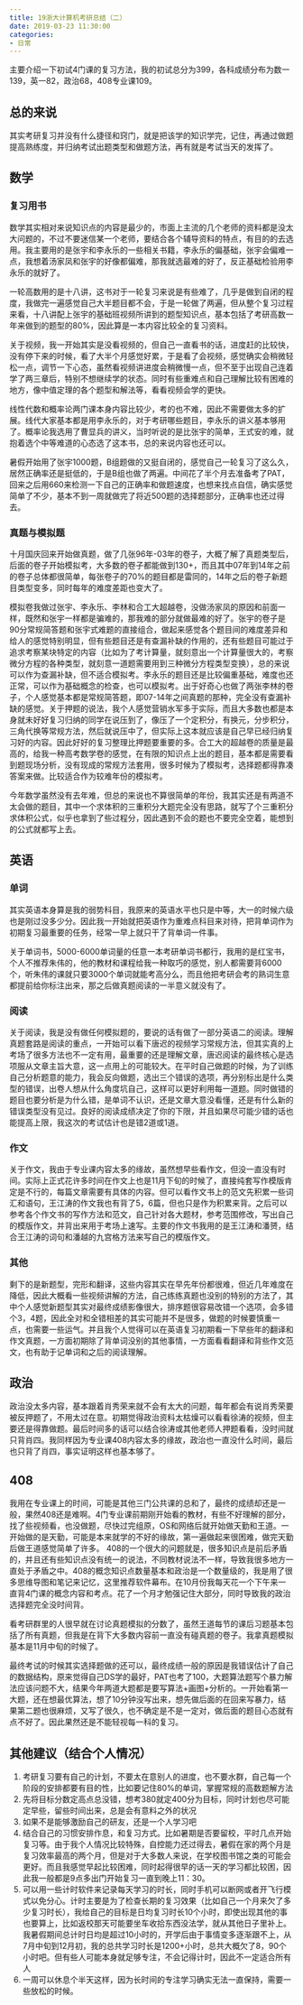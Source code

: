 ```yaml
---
title: 19浙大计算机考研总结（二）
date: 2019-03-23 11:30:00
categories:
- 日常
---
```

主要介绍一下初试4门课的复习方法，我的初试总分为399，各科成绩分布为数一139，英一82，政治68，408专业课109。
<!--more-->

## 总的来说
其实考研复习并没有什么捷径和窍门，就是把该学的知识学完，记住，再通过做题提高熟练度，并归纳考试出题类型和做题方法，再有就是考试当天的发挥了。

## 数学
### 复习用书
数学其实相对来说知识点的内容是最少的，市面上主流的几个老师的资料都是没太大问题的，不过不要迷信某一个老师，要结合各个辅导资料的特点，有目的的去选用。我主要用的是张宇和李永乐的一些相关书籍，李永乐的偏基础，张宇会偏难一点，我想着汤家凤和张宇的好像都偏难，那我就选最难的好了，反正基础检验用李永乐的就好了。

一轮高数用的是十八讲，这书对于一轮复习来说是有些难了，几乎是做到自闭的程度，我做完一遍感觉自己大半题目都不会，于是一轮做了两遍，但从整个复习过程来看，十八讲配上张宇的基础班视频所讲到的题型知识点，基本包括了考研高数一年来做到的题型的80%，因此算是一本内容比较全的复习资料。

关于视频，我一开始其实是没看视频的，但自己一直看书的话，进度赶的比较快，没有停下来的时候，看了大半个月感觉好累，于是看了会视频，感觉确实会稍微轻松一点，调节一下心态，虽然看视频讲进度会稍微慢一点，但不至于出现自己连着学了两三章后，特别不想继续学的状态。同时有些重难点和自己理解比较有困难的地方，像中值定理的各个题型和解法等，看看视频会学的更快。

线性代数和概率论两门课本身内容比较少，考的也不难，因此不需要做太多的扩展。线代大家基本都是用李永乐的，对于考研哪些题目，李永乐的讲义基本够用了。概率论我选用了曹显兵的讲义，当时听说的是比张宇的简单，王式安的难，就抱着选个中等难道的心态选了这本书，总的来说内容也还可以。

暑假开始用了张宇1000题，B组题做的又挺自闭的，感觉自己一轮复习了这么久，居然正确率还是挺低的，于是B组也做了两遍。中间花了半个月去准备考了PAT，回来之后用660来检测一下自己的正确率和做题速度，也想来找点自信，确实感觉简单了不少，基本不到一周就做完了将近500题的选择题部分，正确率也还过得去。
### 真题与模拟题
十月国庆回来开始做真题，做了几张96年-03年的卷子，大概了解了真题类型后，后面的卷子开始模拟考，大多数的卷子都能做到130+，而且其中07年到14年之前的卷子总体都很简单，每张卷子的70%的题目都是雷同的，14年之后的卷子新题目类型变多，同时每年的难度差距也变大了。

模拟卷我做过张宇、李永乐、李林和合工大超越卷，没做汤家凤的原因和前面一样，既然和张宇一样都是骗难的，那我难的部分就做最难的好了。张宇的卷子是90分常规简答题和张宇式难题的直接组合，做起来感觉各个题目间的难度差异和给人的感觉特别明显，但有些题目还是有查漏补缺的作用的，还有些题目可能过于追求考察某块特定的内容（比如为了考计算量，就刻意出一个计算量很大的，考察微分方程的各种类型，就刻意一道题需要用到三种微分方程类型变换），总的来说可以作为查漏补缺，但不适合模拟考。李永乐的题目还是比较偏重基础，难度也还正常，可以作为基础概念的检查，也可以模拟考。出于好奇心也做了两张李林的卷子，个人感觉基本都是常规简答题，即07-14年之间真题的那种，完全没有查漏补缺的感觉。关于押题的说法，我个人感觉营销水军多于实际，而且大多数也都是本身就未好好复习归纳的同学在说压到了，像压了一个定积分，有换元，分步积分，三角代换等常规方法，然后就说压中了，但实际上这本就应该是自己早已经归纳复习好的内容。因此好好的复习整理比押题要重要的多。合工大的超越卷的质量是最高的，给我一种高考数学卷的感觉，在有限的知识点上出的题目，基本都是需要看到题现场分析，没有现成的常规方法套用，很多时候为了模拟考，选择题都得靠凑答案来做。比较适合作为较难年份的模拟考。

今年数学虽然没有去年难，但总的来说也不算很简单的年份，我其实还是有两道不太会做的题目，其中一个求体积的三重积分大题完全没有思路，就写了个三重积分求体积公式，似乎也拿到了些过程分，因此遇到不会的题也不要完全空着，能想到的公式就都写上去。


## 英语
### 单词
其实英语本身算是我的弱势科目，我原来的英语水平也只是中等，大一的时候六级也是刚过没多少分。因此我一开始就把英语作为重难点科目来对待，把背单词作为初期复习最重要的任务，经常一早上就只干了背单词一件事。

关于单词书，5000-6000单词量的任意一本考研单词书都行，我用的是红宝书，个人不推荐朱伟的，他的教材和课程给我一种取巧的感觉，别人都需要背6000个，听朱伟的课就只要3000个单词就能考高分么，而且他把考研会考的熟词生意都提前给你标注出来，那之后做真题阅读的一半意义就没有了。
### 阅读
关于阅读，我是没有做任何模拟题的，要说的话有做了一部分英语二的阅读。理解真题套路是阅读的重点，一开始可以看下唐迟的视频学习常规方法，但其实真的上考场了很多方法也不一定有用，最重要的还是理解文章，唐迟阅读的最终核心是选项服从文章主旨大意，这一点用上的可能较大。在平时自己做题的时候，为了训练自己分析题意的能力，我会反向做题，选出三个错误的选项，再分别标出是什么类型的错误，出卷人想从什么角度坑自己，这样可以更好利用每一道题。同时做错的题目也要分析是为什么错，是单词不认识，还是文章大意没看懂，还是有什么新的错误类型没有见过。良好的阅读成绩决定了你的下限，并且如果尽可能少错的话也能提高上限，我这次的考试估计也是错2道或1道。
### 作文
关于作文，我由于专业课内容太多的缘故，虽然想早些看作文，但没一直没有时间。实际上正式花许多时间在作文上也是11月下旬的时候了，直接纯套写作模版肯定是不行的，每篇文章需要有具体的内容。但可以看作文书上的范文先积累一些词汇和语句，王江涛的作文我也有背了5，6篇，但也只是作为积累来背。之后可以参考各个作文书的写作方法和范文，自己针对各大题材，参考范围修改，写出自己的模版作文，并背出来用于考场上速写。主要的作文书我用的是王江涛和潘赟，结合王江涛的词句和潘越的九宫格方法来写自己的模版作文。
### 其他
剩下的是新题型，完形和翻译，这些内容其实在早先年份都很难，但近几年难度在降低，因此大概看一些视频讲解的方法，自己练练真题也没别的特别的方法了，其中个人感觉新题型其实对最终成绩影像很大，排序题很容易改错一个选项，会多错个3，4题，因此全对和全错相差的其实可能并不是很多，做题的时候要慎重一点，也需要一些运气。并且我个人觉得可以在英语复习初期看一下早些年的翻译和作文真题，一方面初期除了背单词没别的其他事情，一方面看看翻译和背些作文范文，也有助于记单词和之后的阅读理解。
## 政治
政治没太多内容，基本跟着肖秀荣来就不会有太大的问题，每年都会有说肖秀荣要被反押题了，不用太过在意。初期觉得政治资料太枯燥可以看看徐涛的视频，但主要还是得靠做题。最后时间多的话可以结合徐涛或其他老师人押题看看，没时间就只背肖四。我同样因为专业课408内容太多的缘故，政治也一直没什么时间，最后也只背了肖四，事实证明这样也基本够了。
## 408
我用在专业课上的时间，可能是其他三门公共课的总和了，最终的成绩却还是一般，果然408还是难啊。4门专业课前期刚开始看的教材，有些不好理解的部分，找了些视频看，也没做题，尽快过完组原，OS和网络后就开始做天勤和王道。一开始做的是天勤，可能是本来就学的不好的缘故，第一遍做起来很困难，做完天勤后做王道感觉简单了许多。
408的一个很大的问题就是，很多知识点是前后矛盾的，并且还有些知识点没有统一的说法，不同教材说法不一样，导致我很多地方一直处于矛盾之中。408的概念知识点数量基本和政治是一个数量级的，我是用了很多思维导图和笔记来记忆，这里推荐软件幕布。在10月份我每天花一个下午来一直背4门课的概念内容和考点。花了一个月才勉强记住大部分，同时导致我的政治选择题完全没时间背。

看考研群里的人很早就在讨论真题模拟的分数了，虽然王道每节的课后习题基本包括了所有真题，但我是在背下大多数内容前一直没有碰真题的卷子。我拿真题模拟基本是11月中旬的时候了。

最终考试的时候其实选择题做的还可以，最终成绩一般的原因是我错误估计了自己的数据结构，原来觉得自己DS学的最好，PAT也考了100，大题算法题写个暴力解法应该问题不大，结果今年两道大题都是要写算法+画图+分析的。一开始看第一大题，还在想最优算法，想了10分钟没写出来，想先做后面的在回来写暴力，结果第二题也很麻烦，又写了很久，也不确定是不是一定对，做后面的题目心态就有点不好了。因此果然还是不能轻视每一科的复习。

## 其他建议（结合个人情况）
1. 考研复习要有自己的计划，不要太在意别人的进度，也不要水群，自己每一个阶段的安排都要有目的性，比如要记住80%的单词，掌握常规的高数题解方法
2. 先将目标分数定高点总没错，想考380就定400分为目标，同时计划也尽可能定早些，留些时间出来，总是会有意料之外的状况
3. 如果不是能够激励自己的研友，还是一个人学习吧
4. 结合自己的习惯安排作息，和复习方式。比如暑期是否要留校，平时几点开始复习等。由于我个人情况比较特殊，自控能力还过得去，暑假在家的两个月是复习效率最高的两个月，但是对于大多数人来说，在学校图书馆之类的可能会更好。而且我感觉早起比较困难，同时起得很早的话一天的学习都比较困，因此我一般都是9点多出门开始复习一直到晚上11：30。
5. 可以用一些计时软件来记录每天学习的时长，同时手机可以断网或者开飞行模式以免分心。计时主要是为了检查长期的复习效果（比如自己一个月来欠了多少复习时长），我给自己的目标是日均复习时长10个小时，即使出现其他的事也要算上，比如返校那天可能要坐车收拾东西没法学，就从其他日子里补上。我暑假期间总计时日均是超过10小时的，开学后由于事情变多逐渐跟不上，从7月中旬到12月初，我的总共学习时长是1200+小时，总共大概欠了8，90个小时吧。但有些人可能本身就足够专注，不会记得计时，因此不一定适合所有人
6. 一周可以休息个半天这样，因为长时间的专注学习确实无法一直保持，需要一些放松的时候。
